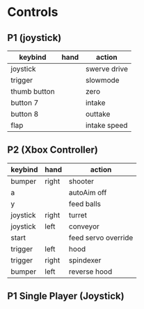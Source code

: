 
# Controls

## P1 (joystick)
keybind | hand | action
-- | -- | -- |
joystick | | swerve drive
trigger | | slowmode
thumb button | | zero
button 7 | | intake
button 8 | | outtake
flap | | intake speed

## P2 (Xbox Controller)
keybind | hand | action
-- | -- | -- |
bumper | right | shooter
a | | autoAim off
y | | feed balls
joystick | right | turret
joystick | left | conveyor
start | | feed servo override
trigger | left | hood
trigger | right | spindexer
bumper | left | reverse hood

## P1 Single Player (Joystick)
